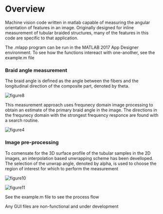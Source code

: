 # Overview
Machine vision code written in matlab capable of measuring the angular orientation of features in an image.  Originally designed for inline measurement of tubular braided structures, many of the features in this code are specific to that application.

The .mlapp program can be run in the MATLAB 2017 App Designer environment.
To see how the functions intereact with one-another, see the example.m file

### Braid angle measurement
The braid angle is defined as the angle between the fibers and the longitudinal direction of the composite part, denoted by theta.

![figure8](https://user-images.githubusercontent.com/25425685/35190875-b8dc905a-fe29-11e7-856b-054cfc305cee.jpg)

This measurement approach uses frequnecy domain image processing to obtain an estimate of the primary braid angle in the image.
The directions in the frequnecy domain with the strongest frequency responce are found with a search routine.

![figure4](https://user-images.githubusercontent.com/25425685/35190854-4e430242-fe29-11e7-941a-8c34767248b6.jpg)

### Image pre-processing
To comensate for the 3D surface profile of the tubular samples in the 2D images, an interpolation based unwrapping scheme has been develloped.
The selection of the unwrap angle, denoted by alpha, is used to choose the region of interest for which to perform the measurement

![figure10](https://user-images.githubusercontent.com/25425685/35190868-978255f2-fe29-11e7-8047-bed884f45501.jpg)

![figure11](https://user-images.githubusercontent.com/25425685/35190861-66790848-fe29-11e7-94eb-6734ea0a4653.jpg)



See the example.m file to see the process flow

Any GUI files are non-functional and under development
